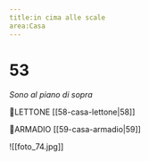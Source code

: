 ```yaml
---
title:in cima alle scale
area:Casa
---
```

# 53
_Sono al piano di sopra_

👀LETTONE [[58-casa-lettone|58]]

👀ARMADIO [[59-casa-armadio|59]]

![[foto_74.jpg]]